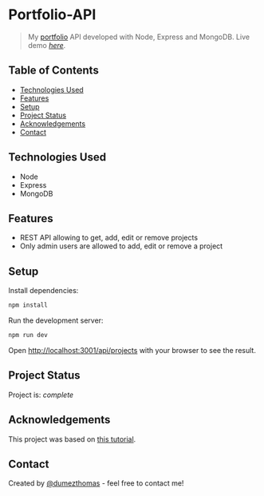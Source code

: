 # Portfolio-API

> My [portfolio](https://github.com/dumezthomas/portfolio) API developed with Node, Express and MongoDB.
> Live demo [_here_](https://portfolio-api.dumezthomas.dev).

## Table of Contents

- [Technologies Used](#technologies-used)
- [Features](#features)
- [Setup](#setup)
- [Project Status](#project-status)
- [Acknowledgements](#acknowledgements)
- [Contact](#contact)

## Technologies Used

- Node
- Express
- MongoDB

## Features

- REST API allowing to get, add, edit or remove projects
- Only admin users are allowed to add, edit or remove a project

## Setup

Install dependencies:

```bash
npm install
```

Run the development server:

```bash
npm run dev
```

Open [http://localhost:3001/api/projects](http://localhost:3001/api/projects) with your browser to see the result.

## Project Status

Project is: _complete_

## Acknowledgements

This project was based on [this tutorial](https://www.udemy.com/course/awesome-nextjs-with-react-and-node-amazing-portfolio-app/).

## Contact

Created by [@dumezthomas](https://www.dumezthomas.dev/) - feel free to contact me!
